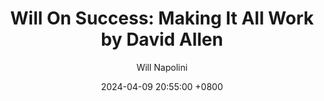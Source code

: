 ---
title: "Will On Success: Making It All Work by David Allen"
author: Will Napolini
date: 2024-04-09 20:55:00 +0800
categories: [Mindset, Book-summaries]
tags:
  [
    david-allen,
    making-it-all-work,
    productivity,
    time-management,
    getting-things-done,
    gtd,
    work-life-balance,
    stress-reduction,
    career-success,
    goal-setting,
    prioritization,
    organization,
    efficient-living,
    effective-communication,
    delegation,
    problem-solving,
    goal-achievement,
    focus,
    concentration,
    managing-projects,
    personal-efficiency,
    actionable-steps,
    achieving-goals,
    productivity-tools,
    task-management,
    mental-clarity,
    mindfulness,
    habit-formation,
    clarity-on-purpose,
    stress-management
  ]
image: https://pbs.twimg.com/media/GO10JEzWAAEASj2?format=jpg&name=large
alt: "Will On Success: Making It All Work by David Allen"
fallback:
  - 
  # Replace with the URL of your backup image
  -
  # Replace with the URL of your backup image
---